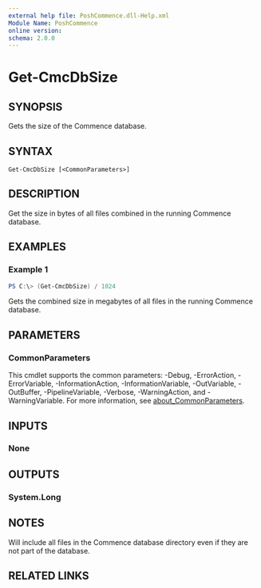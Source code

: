 ```yaml
---
external help file: PoshCommence.dll-Help.xml
Module Name: PoshCommence
online version:
schema: 2.0.0
---
```


# Get-CmcDbSize

## SYNOPSIS
Gets the size of the Commence database.

## SYNTAX

```
Get-CmcDbSize [<CommonParameters>]
```

## DESCRIPTION
Get the size in bytes of all files combined in the running Commence database.

## EXAMPLES

### Example 1
```powershell
PS C:\> (Get-CmcDbSize) / 1024
```

Gets the combined size in megabytes of all files in the running Commence database.

## PARAMETERS

### CommonParameters
This cmdlet supports the common parameters: -Debug, -ErrorAction, -ErrorVariable, -InformationAction, -InformationVariable, -OutVariable, -OutBuffer, -PipelineVariable, -Verbose, -WarningAction, and -WarningVariable. For more information, see [about_CommonParameters](http://go.microsoft.com/fwlink/?LinkID=113216).

## INPUTS

### None

## OUTPUTS

### System.Long

## NOTES
Will include all files in the Commence database directory even if they are not part of the database.

## RELATED LINKS

